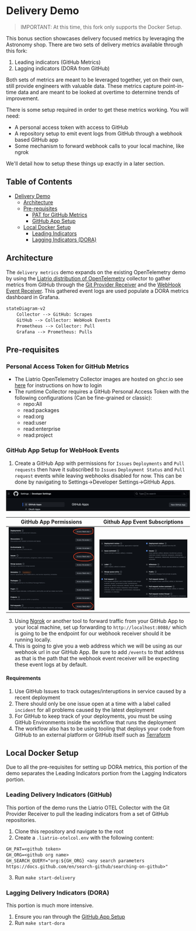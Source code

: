 # Delivery Demo

> IMPORTANT: At this time, this fork only supports the Docker Setup.

This bonus section showcases delivery focused metrics by leveraging the Astronomy
shop. There are two sets of delivery metrics available through this fork:

1. Leading indicators (GitHub Metrics)
2. Lagging indicators (DORA from GitHub)

Both sets of metrics are meant to be leveraged together, yet on their own, still
provide engineers with valuable data. These metrics capture point-in-time data and
are meant to be looked at overtime to determine trends of improvement.

There is some setup required in order to get these metrics working. You will need:

- A personal access token with access to GitHub
- A repository setup to emit event logs from GitHub through a webhook based GitHub
app
- Some mechanism to forward webhook calls to your local machine, like ngrok

We'll detail how to setup these things up exactly in a later section.

## Table of Contents

- [Delivery Demo](#delivery-demo)
    - [Architecture](#architecture)
    - [Pre-requisites](#pre-requisites)
        - [PAT for GitHub Metrics](#personal-access-token-for-github-metrics)
        - [GitHub App Setup](#github-app-setup-for-webhook-events)
    - [Local Docker Setup](#local-docker-setup)
        - [Leading Indicators](#leading-delivery-indicators-github)
        - [Lagging Indicators (DORA)](#lagging-delivery-indicators-dora)

## Architecture

The `delivery metrics` demo expands on the existing OpenTelemetry demo by using the
[Liatrio distribution of OpenTelemetry](https://github.com/liatrio/liatrio-otel-collector)
collector to gather metrics from GitHub through the [Git Provider
Receiver](https://github.com/liatrio/liatrio-otel-collector/tree/main/receiver/gitproviderreceiver)
and the [WebHook Event Receiver](https://github.com/open-telemetry/opentelemetry-collector-contrib/tree/main/receiver/webhookeventreceiver).
This gathered event logs are used populate a DORA metrics dashboard in Grafana.

```mermaid
stateDiagram-v2 
    Collector --> GitHub: Scrapes
    GitHub --> Collector: WebHook Events
    Prometheus --> Collector: Pull
    Grafana --> Prometheus: Pulls
```

## Pre-requisites

### Personal Access Token for GitHub Metrics

- The Liatrio OpenTelemetry Collector images are hosted on ghcr.io see [here](https://docs.github.com/en/packages/working-with-a-github-packages-registry/working-with-the-container-registry#authenticating-with-a-personal-access-token-classic) for instructions on how to login
- The runtime Collector requires a GitHub Personal Access Token with the following configurations (Can be fine-grained or classic):
  - repo:All
  - read:packages
  - read:org
  - read:user
  - read:enterprise
  - read:project


### GitHub App Setup for WebHook Events

1. Create a GitHub App with permissions for `Issues` `Deployments` and
`Pull requests` then have it subscribed to `Issues` `Deployment Status` and
`Pull request` events while leaving webhooks disabled for now. This can be done
by navigating to Settings->Developer Settings->GitHub Apps.

<img src="img/new-github-app.png" width="1000">

GitHub App Permissions             |  Github App Event Subscriptions
:-------------------------:|:-------------------------:
<img src="img/github-app-permissions.png" width="480">  |   <img src="img/github-app-events.png" width="480">

3. Using [Ngrok](https://ngrok.com) or another tool to forward traffic from your
GitHub App to your local machine, set up forwarding to `http://localhost:8088/`
which is going to be the endpoint for our webhook receiver should it be running
locally.
4. This is going to give you a web address which we will be using as our webhook
url in our GitHub App.  Be sure to add `/events` to that address as that is the
path that the webhook event receiver will be expecting these event logs at by default.

#### Requirements
1. Use GitHub Issues to track outages/interuptions in service caused by a recent
deployment
2. There should only be one issue open at a time with a label called `incident`
for all problems caused by the latest deployment
3. For GitHub to keep track of your deployments, you must be using GitHub Environments
inside the workflow that runs the deployment
4. The workflow also has to be using tooling that deploys your code from GitHub
to an external platform or GitHub itself such as [Terraform](https://www.terraform.io)

## Local Docker Setup

Due to all the pre-requisites for setting up DORA metrics, this portion of the demo
separates the Leading Indicators portion from the Lagging Indicators portion.

### Leading Delivery Indicators (GitHub)

This portion of the demo runs the Liatrio OTEL Collector with the Git
Provider Receiver to pull the leading indicators from a set of GitHub repositories.

1. Clone this repository and navigate to the root
2. Create a `.liatrio-otelcol.env` with the following content:
```
GH_PAT=<github token>
GH_ORG=<github org name>
GH_SEARCH_QUERY="org:${GH_ORG} <any search parameters https://docs.github.com/en/search-github/searching-on-github>"
```
3. Run `make start-delivery`

### Lagging Delivery Indicators (DORA)

This portion is much more intensive. 

1. Ensure you ran through the [GitHub App Setup](#github-app-setup-for-webhook-events)
2. Run `make start-dora`
